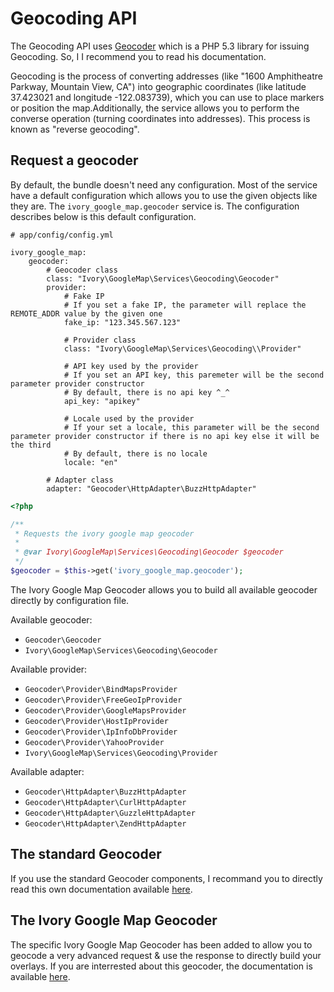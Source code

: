 # Geocoding API

The Geocoding API uses [Geocoder](http://github.com/willdurand/Geocoder) which is a PHP 5.3 library for issuing
Geocoding. So, I I recommend you to read his documentation.

Geocoding is the process of converting addresses (like "1600 Amphitheatre Parkway, Mountain View, CA") into
geographic coordinates (like latitude 37.423021 and longitude -122.083739), which you can use to place markers or
position the map.Additionally, the service allows you to perform the converse operation (turning coordinates into
addresses). This process is known as "reverse geocoding".

## Request a geocoder

By default, the bundle doesn't need any configuration. Most of the service have a default configuration which allows
you to use the given objects like they are. The ``ivory_google_map.geocoder`` service is. The configuration describes
below is this default configuration.

```
# app/config/config.yml

ivory_google_map:
    geocoder:
        # Geocoder class
        class: "Ivory\GoogleMap\Services\Geocoding\Geocoder"
        provider:
            # Fake IP
            # If you set a fake IP, the parameter will replace the REMOTE_ADDR value by the given one
            fake_ip: "123.345.567.123"

            # Provider class
            class: "Ivory\GoogleMap\Services\Geocoding\\Provider"

            # API key used by the provider
            # If you set an API key, this paremeter will be the second parameter provider constructor
            # By default, there is no api key ^_^
            api_key: "apikey"

            # Locale used by the provider
            # If your set a locale, this parameter will be the second parameter provider constructor if there is no api key else it will be the third
            # By default, there is no locale
            locale: "en"

        # Adapter class
        adapter: "Geocoder\HttpAdapter\BuzzHttpAdapter"
```

``` php
<?php

/**
 * Requests the ivory google map geocoder
 *
 * @var Ivory\GoogleMap\Services\Geocoding\Geocoder $geocoder
 */
$geocoder = $this->get('ivory_google_map.geocoder');
```

The Ivory Google Map Geocoder allows you to build all available geocoder directly by configuration file.

Available geocoder:

   - ``Geocoder\Geocoder``
   - ``Ivory\GoogleMap\Services\Geocoding\Geocoder``

Available provider:

   - ``Geocoder\Provider\BindMapsProvider``
   - ``Geocoder\Provider\FreeGeoIpProvider``
   - ``Geocoder\Provider\GoogleMapsProvider``
   - ``Geocoder\Provider\HostIpProvider``
   - ``Geocoder\Provider\IpInfoDbProvider``
   - ``Geocoder\Provider\YahooProvider``
   - ``Ivory\GoogleMap\Services\Geocoding\Provider``

Available adapter:

   - ``Geocoder\HttpAdapter\BuzzHttpAdapter``
   - ``Geocoder\HttpAdapter\CurlHttpAdapter``
   - ``Geocoder\HttpAdapter\GuzzleHttpAdapter``
   - ``Geocoder\HttpAdapter\ZendHttpAdapter``

## The standard Geocoder

If you use the standard Geocoder components, I recommand you to directly read this own documentation available
[here](http://www.geocoder-php.org/).

## The Ivory Google Map Geocoder

The specific Ivory Google Map Geocoder has been added to allow you to geocode a very advanced request & use the
response to directly build your overlays. If you are interrested about this geocoder, the documentation is available
[here](http://github.com/egeloen/IvoryGoogleMapBundle/blob/master/Resources/doc/usage/services/geocoding/ivory_geocoder.md).
